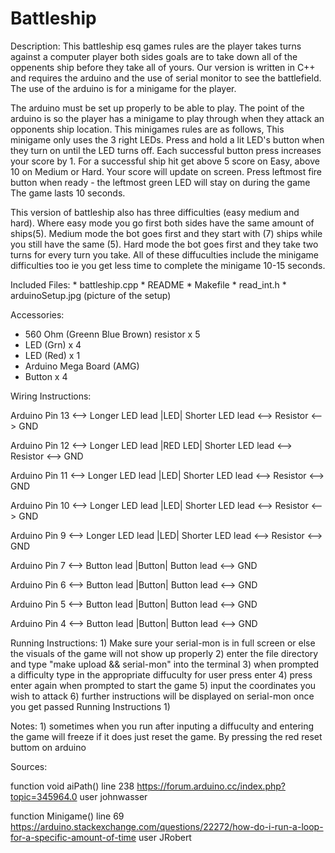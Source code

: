 # Battleship
Description:
     This battleship esq games rules are the player takes turns against a computer player both sides goals are to take down all of the oppenents ship before they take all of yours. Our version is written in C++ and requires the arduino and the use of serial monitor to see the battlefield. The use of the arduino is for a minigame for the player.

The arduino must be set up properly to be able to play. The point of the arduino is so the player has a minigame to play through when they attack an opponents ship location. This minigames rules are as follows, This minigame only uses the 3 right LEDs. Press and hold a lit LED's button when they turn on until the LED turns off. Each successful button press increases your score by 1. For a successful ship hit get above 5 score on Easy, above 10 on Medium or Hard. Your score will update on screen. Press leftmost fire button when ready - the leftmost green LED will stay on during the game The game lasts 10 seconds.

This version of battleship also has three difficulties (easy medium and hard). 
Where easy mode you go first both sides have the same amount of ships(5). 
Medium mode the bot goes first and they start with (7) ships while you still have the same (5). 
Hard mode the bot goes first and they take two turns for every turn you take. 
All of these diffuculties include the minigame difficulties too ie you get less time to complete the minigame 10-15 seconds.


Included Files:
    * battleship.cpp
    * README
    * Makefile
    * read_int.h
    * arduinoSetup.jpg (picture of the setup)

Accessories:
  - 560 Ohm (Greenn Blue Brown) resistor x 5
  - LED (Grn) x 4
  - LED (Red) x 1
  - Arduino Mega Board (AMG)
  - Button x 4

Wiring Instructions:

  Arduino Pin 13 <--> Longer LED lead |LED| Shorter LED lead <--> Resistor <--> GND

  Arduino Pin 12 <--> Longer LED lead |RED LED| Shorter LED lead <--> Resistor <--> GND

  Arduino Pin 11 <--> Longer LED lead |LED| Shorter LED lead <--> Resistor <--> GND

  Arduino Pin 10 <--> Longer LED lead |LED| Shorter LED lead <--> Resistor <--> GND

  Arduino Pin 9 <--> Longer LED lead |LED| Shorter LED lead <--> Resistor <--> GND

  Arduino Pin 7 <--> Button lead |Button| Button lead <--> GND

  Arduino Pin 6 <--> Button lead |Button| Button lead <--> GND

  Arduino Pin 5 <--> Button lead |Button| Button lead <--> GND

  Arduino Pin 4 <--> Button lead |Button| Button lead <--> GND

Running Instructions:
    1) Make sure your serial-mon is in full screen or else the visuals of the game will not show up properly
    2) enter the file directory and type "make upload && serial-mon" into the terminal
    3) when prompted a difficulty type in the appropriate diffuculty for user press enter
    4) press enter again when prompted to start the game
    5) input the coordinates you wish to attack
    6) further instructions will be displayed on serial-mon once you get passed Running Instructions 1)

Notes:
    1) sometimes when you run after inputing a diffuculty and entering the game will freeze if it does just reset the game. By pressing the red reset buttom on arduino

Sources:

  function void aiPath() line 238
  https://forum.arduino.cc/index.php?topic=345964.0
  user johnwasser

  function Minigame() line 69
  https://arduino.stackexchange.com/questions/22272/how-do-i-run-a-loop-for-a-specific-amount-of-time
  user JRobert
